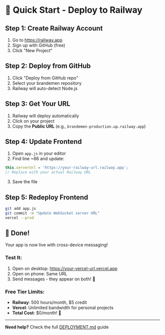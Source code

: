 # 🚀 Quick Start - Deploy to Railway

## Step 1: Create Railway Account

1. Go to https://railway.app
2. Sign up with GitHub (free)
3. Click "New Project"

## Step 2: Deploy from GitHub

1. Click "Deploy from GitHub repo"
2. Select your brandemen repository
3. Railway will auto-detect Node.js

## Step 3: Get Your URL

1. Railway will deploy automatically
2. Click on your project
3. Copy the **Public URL** (e.g., `brandemen-production.up.railway.app`)

## Step 4: Update Frontend

1. Open `app.js` in your editor
2. Find line ~66 and update:

```javascript
this.serverUrl = 'https://your-railway-url.railway.app';
// Replace with your actual Railway URL
```

3. Save the file

## Step 5: Redeploy Frontend

```bash
git add app.js
git commit -m "Update WebSocket server URL"
vercel --prod
```

## 🎉 Done!

Your app is now live with cross-device messaging!

### Test It:
1. Open on desktop: https://your-vercel-url.vercel.app
2. Open on phone: Same URL
3. Send messages - they appear on both! 💫

### Free Tier Limits:
- **Railway**: 500 hours/month, $5 credit
- **Vercel**: Unlimited bandwidth for personal projects
- **Total Cost**: $0/month! 🎉

---

**Need help?** Check the full [DEPLOYMENT.md](DEPLOYMENT.md) guide
